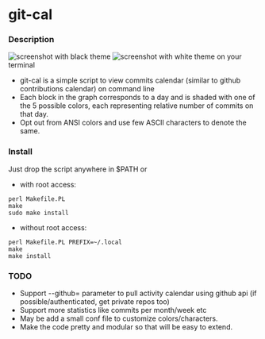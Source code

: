 git-cal
=======

### Description
![screenshot with black theme](https://raw.github.com/k4rthik/git-cal/master/screenshots/img1.png) 
![screenshot with white theme](https://raw.github.com/k4rthik/git-cal/master/screenshots/img2.png)
on your terminal

* git-cal is a simple script to view commits calendar (similar to github contributions calendar) on command line
* Each block in the graph corresponds to a day and is shaded with one
  of the 5 possible colors, each representing relative number of commits on that day.
* Opt out from ANSI colors and use few ASCII characters to denote the same.

### Install

Just drop the script anywhere in $PATH or
- with root access:
```
perl Makefile.PL
make
sudo make install
```

- without root access:
```
perl Makefile.PL PREFIX=~/.local
make
make install
```

### TODO
- Support --github=<username> parameter to pull activity calendar using github api (if possible/authenticated, get private repos too)
- Support more statistics like commits per month/week etc
- May be add a small conf file to customize colors/characters.
- Make the code pretty and modular so that will be easy to extend.

